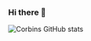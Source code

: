 ### Hi there 👋

![Corbins GitHub stats](https://github-readme-stats.vercel.app/api?username=Promingy&show_icons=true&count_private=true&theme=algolia)

<!--
**Promingy/Promingy** is a ✨ _special_ ✨ repository because its `README.md` (this file) appears on your GitHub profile.

Here are some ideas to get you started:

- 🔭 I’m currently working on ...
- 🌱 I’m currently learning ...
- 👯 I’m looking to collaborate on ...
- 🤔 I’m looking for help with ...
- 💬 Ask me about ...
- 📫 How to reach me: ...
- 😄 Pronouns: ...
- ⚡ Fun fact: ...
-->
